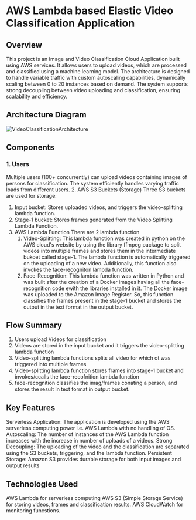 # AWS Lambda based Elastic Video Classification Application

## Overview

This project is an Image and Video Classification Cloud Application built using AWS services. It allows users to upload videos, which are processed and classified using a machine learning model. The architecture is designed to handle variable traffic with custom autoscaling capabilities, dynamically scaling between 0 to 20 instances based on demand. The system supports strong decoupling between video uploading and classification, ensuring scalability and efficiency.

## Architecture Diagram

![VideoClassificationArchitecture](https://github.com/user-attachments/assets/f6ec3311-b652-47db-bffc-607d7d77f1f6)

## Components
### 1. Users
   Multiple users (100+ concurrently) can upload videos containing images of persons for classification.
   The system efficiently handles varying traffic loads from different users.
2. AWS S3 Buckets (Storage)
   Three S3 buckets are used for storage:
   1. Input bucket: Stores uploaded videos, and triggers the video-splitting lambda function.
   2. Stage-1 bucket: Stores frames generated from the  Video Splitting Lambda Function.
3. AWS Lambda Function
   There are 2 lambda function
   1. Video-Splitting: This lambda function was created in python on the AWS cloud's website by using the library ffmpeg package to split videos into multiple frames and stores them in the intermediate bukcet called stage-1. The lambda function is automatically triggered on the uploading of a new video. Additionally, this function also invokes the face-recogniton lambda function.
   2. Face-Recognition: This lambda function was written in Python and was built after the creation of a  Docker images haviag all the face-recognition code ewith the libraries installed in it. The Docker image was uploaded to the Amazon Image Register. So, this function classifies the frames present in the stage-1 bucket and stores the output in the text format in the output bucket.


## Flow Summary

1. Users upload Videos for classification
2. Videos are stored in the input bucket and it triggers the video-splitting lambda function
3. Video-splitting lambda functions splits all video for which ot was triggered into multiple frames
4.  Video-splitting lambda function stores frames into stage-1 bucket and invokes/ccalls the face-recofnition lambda function
5.  face-recognition classifies the imag/frames conating a person, and stores the result in text format in output bucket.

## Key Features

Serverless Application: The application is developed using the AWS serverless computing power i.e. AWS Lambda with no handling of OS.
Autoscaling: The number of instances of the AWS Lambda function increases with the increase in number of uploads of a videos.
Strong Decoupling: The uploading of the video and the classification are separated using the S3 buckets, triggering, and the lambda function.
Persistent Storage: Amazon S3 provides durable storage for both input images and output results

## Technologies Used

AWS Lambda for serverless computing
AWS S3 (Simple Storage Service) for storing videos, frames and classification results.
AWS CloudWatch for monitoring funcstions.






